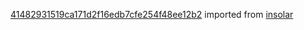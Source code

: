 [41482931519ca171d2f16edb7cfe254f48ee12b2](https://github.com/insolar/insolar/commit/41482931519ca171d2f16edb7cfe254f48ee12b2) imported from [insolar](https://github.com/insolar/insolar)
